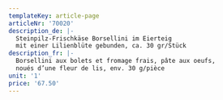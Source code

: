 ```yaml
---
templateKey: article-page
articleNr: '70020'
description_de: |-
  Steinpilz-Frischkäse Borsellini im Eierteig
  mit einer Lilienblüte gebunden, ca. 30 gr/Stück
description_fr: |-
  Borsellini aux bolets et fromage frais, pâte aux oeufs, 
  noués d’une fleur de lis, env. 30 g/pièce
unit: '1'
price: '67.50'
---
```


